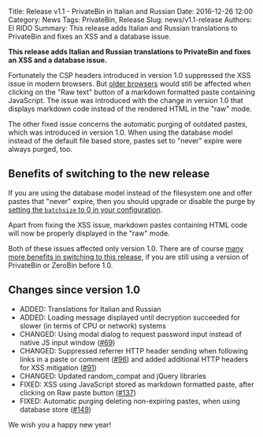 Title: Release v1.1 - PrivateBin in Italian and Russian
Date: 2016-12-26 12:00
Category: News
Tags: PrivateBin, Release
Slug: news/v1.1-release
Authors: El RIDO
Summary: This release adds Italian and Russian translations to PrivateBin and fixes an XSS and a database issue.

**This release adds Italian and Russian translations to PrivateBin and fixes an XSS and a database issue.**

Fortunately the CSP headers introduced in version 1.0 suppressed the XSS issue in modern browsers. But [older browsers](http://caniuse.com/contentsecuritypolicy) would still be affected when clicking on the "Raw text" button of a markdown formatted paste containing JavaScript. The issue was introduced with the change in version 1.0 that displays markdown code instead of the rendered HTML in the "raw" mode.

The other fixed issue concerns the automatic purging of outdated pastes, which was introduced in version 1.0. When using the database model instead of the default file based store, pastes set to "never" expire were always purged, too.

## Benefits of switching to the new release

If you are using the database model instead of the filesystem one and offer pastes that "never" expire, then you should upgrade or disable the purge by [setting the `batchsize` to 0 in your configuration](https://github.com/PrivateBin/PrivateBin/wiki/Configuration#purge).

Apart from fixing the XSS issue, markdown pastes containing HTML code will now be properly displayed in the "raw" mode.

Both of these issues affected only version 1.0. There are of course [many more benefits in switching to this release](https://privatebin.info/news/v1.0-release.html), if you are still using a version of PrivateBin or ZeroBin before 1.0.

## Changes since version 1.0

* ADDED: Translations for Italian and Russian
* ADDED: Loading message displayed until decryption succeeded for slower (in terms of CPU or network) systems
* CHANGED: Using modal dialog to request password input instead of native JS input window ([#69](https://github.com/PrivateBin/PrivateBin/issues/69))
* CHANGED: Suppressed referrer HTTP header sending when following links in a paste or comment ([#96](https://github.com/PrivateBin/PrivateBin/issues/96)) and added additional HTTP headers for XSS mitigation ([#91](https://github.com/PrivateBin/PrivateBin/issues/91))
* CHANGED: Updated random_compat and jQuery libraries
* FIXED: XSS using JavaScript stored as markdown formatted paste, after clicking on Raw paste button ([#137](https://github.com/PrivateBin/PrivateBin/issues/137))
* FIXED: Automatic purging deleting non-expiring pastes, when using database store ([#149](https://github.com/PrivateBin/PrivateBin/issues/149))

We wish you a happy new year!
